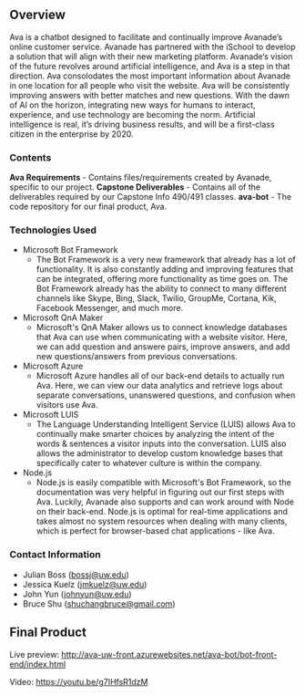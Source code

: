 ## Overview
Ava is a chatbot designed to facilitate and continually improve Avanade’s online customer service. Avanade has partnered with the iSchool to develop a solution that will align with their new marketing platform. Avanade‘s vision of the future revolves around artificial intelligence, and Ava is a step in that direction. Ava consolodates the most important information about Avanade in one location for all people who visit the website. Ava will be consistently improving answers with better matches and new questions. With the dawn of AI on the horizon, integrating new ways for humans to interact, experience, and use technology are becoming the norm. Artificial intelligence is real, it’s driving business results, and will be a first-class citizen in the enterprise by 2020.

### Contents
**Ava Requirements** - Contains files/requirements created by Avanade, specific to our project.
**Capstone Deliverables** - Contains all of the deliverables required by our Capstone Info 490/491 classes.
**ava-bot** - The code repository for our final product, Ava.

### Technologies Used
* Microsoft Bot Framework
    * The Bot Framework is a very new framework that already has a lot of functionality. It is also constantly adding and improving features that can be integrated, offering more functionality as time goes on. The Bot Framework already has the ability to connect to many different channels like Skype, Bing, Slack, Twilio, GroupMe, Cortana, Kik, Facebook Messenger, and much more.
* Microsoft QnA Maker
    * Microsoft's QnA Maker allows us to connect knowledge databases that Ava can use when communicating with a website visitor. Here, we can add question and answere pairs, improve answers, and add new questions/answers from previous conversations.
* Microsoft Azure
    * Microsoft Azure handles all of our back-end details to actually run Ava. Here, we can view our data analytics and retrieve logs about separate conversations, unanswered questions, and confusion when visitors use Ava.
* Microsoft LUIS
    * The Language Understanding Intelligent Service (LUIS) allows Ava to continually make smarter choices by analyzing the intent of the words & sentences a visitor inputs into the conversation. LUIS also allows the administrator to develop custom knowledge bases that specifically cater to whatever culture is within the company.
* Node.js
    * Node.js is easily compatible with Microsoft's Bot Framework, so the documentation was very helpful in figuring out our first steps with Ava. Luckily, Avanade also supports and can work around with Node on their back-end. Node.js is optimal for real-time applications and takes almost no system resources when dealing with many clients, which is perfect for browser-based chat applications - like Ava.

### Contact Information
* Julian Boss (bossj@uw.edu)
* Jessica Kuelz (jmkuelz@uw.edu)
* John Yun (johnyun@uw.edu)
* Bruce Shu (shuchangbruce@gmail.com)

## Final Product
Live preview: http://ava-uw-front.azurewebsites.net/ava-bot/bot-front-end/index.html

Video: https://youtu.be/g7IHfsR1dzM
